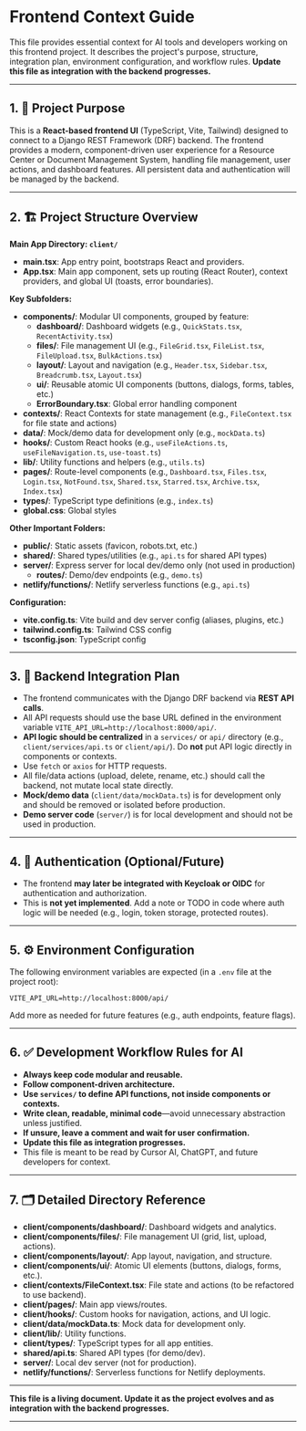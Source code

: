 # Frontend Context Guide

This file provides essential context for AI tools and developers working on this frontend project. It describes the project's purpose, structure, integration plan, environment configuration, and workflow rules. **Update this file as integration with the backend progresses.**

---

## 1. 🧠 Project Purpose

This is a **React-based frontend UI** (TypeScript, Vite, Tailwind) designed to connect to a Django REST Framework (DRF) backend. The frontend provides a modern, component-driven user experience for a Resource Center or Document Management System, handling file management, user actions, and dashboard features. All persistent data and authentication will be managed by the backend.

---

## 2. 🏗️ Project Structure Overview

**Main App Directory: `client/`**
- **main.tsx**: App entry point, bootstraps React and providers.
- **App.tsx**: Main app component, sets up routing (React Router), context providers, and global UI (toasts, error boundaries).

**Key Subfolders:**
- **components/**: Modular UI components, grouped by feature:
  - **dashboard/**: Dashboard widgets (e.g., `QuickStats.tsx`, `RecentActivity.tsx`)
  - **files/**: File management UI (e.g., `FileGrid.tsx`, `FileList.tsx`, `FileUpload.tsx`, `BulkActions.tsx`)
  - **layout/**: Layout and navigation (e.g., `Header.tsx`, `Sidebar.tsx`, `Breadcrumb.tsx`, `Layout.tsx`)
  - **ui/**: Reusable atomic UI components (buttons, dialogs, forms, tables, etc.)
  - **ErrorBoundary.tsx**: Global error handling component
- **contexts/**: React Contexts for state management (e.g., `FileContext.tsx` for file state and actions)
- **data/**: Mock/demo data for development only (e.g., `mockData.ts`)
- **hooks/**: Custom React hooks (e.g., `useFileActions.ts`, `useFileNavigation.ts`, `use-toast.ts`)
- **lib/**: Utility functions and helpers (e.g., `utils.ts`)
- **pages/**: Route-level components (e.g., `Dashboard.tsx`, `Files.tsx`, `Login.tsx`, `NotFound.tsx`, `Shared.tsx`, `Starred.tsx`, `Archive.tsx`, `Index.tsx`)
- **types/**: TypeScript type definitions (e.g., `index.ts`)
- **global.css**: Global styles

**Other Important Folders:**
- **public/**: Static assets (favicon, robots.txt, etc.)
- **shared/**: Shared types/utilities (e.g., `api.ts` for shared API types)
- **server/**: Express server for local dev/demo only (not used in production)
  - **routes/**: Demo/dev endpoints (e.g., `demo.ts`)
- **netlify/functions/**: Netlify serverless functions (e.g., `api.ts`)

**Configuration:**
- **vite.config.ts**: Vite build and dev server config (aliases, plugins, etc.)
- **tailwind.config.ts**: Tailwind CSS config
- **tsconfig.json**: TypeScript config

---

## 3. 🔌 Backend Integration Plan

- The frontend communicates with the Django DRF backend via **REST API calls**.
- All API requests should use the base URL defined in the environment variable `VITE_API_URL=http://localhost:8000/api/`.
- **API logic should be centralized** in a `services/` or `api/` directory (e.g., `client/services/api.ts` or `client/api/`). Do **not** put API logic directly in components or contexts.
- Use `fetch` or `axios` for HTTP requests.
- All file/data actions (upload, delete, rename, etc.) should call the backend, not mutate local state directly.
- **Mock/demo data** (`client/data/mockData.ts`) is for development only and should be removed or isolated before production.
- **Demo server code** (`server/`) is for local development and should not be used in production.

---

## 4. 🔐 Authentication (Optional/Future)

- The frontend **may later be integrated with Keycloak or OIDC** for authentication and authorization.
- This is **not yet implemented**. Add a note or TODO in code where auth logic will be needed (e.g., login, token storage, protected routes).

---

## 5. ⚙️ Environment Configuration

The following environment variables are expected (in a `.env` file at the project root):

```
VITE_API_URL=http://localhost:8000/api/
```

Add more as needed for future features (e.g., auth endpoints, feature flags).

---

## 6. ✅ Development Workflow Rules for AI

- **Always keep code modular and reusable.**
- **Follow component-driven architecture.**
- **Use `services/` to define API functions, not inside components or contexts.**
- **Write clean, readable, minimal code**—avoid unnecessary abstraction unless justified.
- **If unsure, leave a comment and wait for user confirmation.**
- **Update this file as integration progresses.**
- This file is meant to be read by Cursor AI, ChatGPT, and future developers for context.

---

## 7. 🗂️ Detailed Directory Reference

- **client/components/dashboard/**: Dashboard widgets and analytics.
- **client/components/files/**: File management UI (grid, list, upload, actions).
- **client/components/layout/**: App layout, navigation, and structure.
- **client/components/ui/**: Atomic UI elements (buttons, dialogs, forms, etc.).
- **client/contexts/FileContext.tsx**: File state and actions (to be refactored to use backend).
- **client/pages/**: Main app views/routes.
- **client/hooks/**: Custom hooks for navigation, actions, and UI logic.
- **client/data/mockData.ts**: Mock data for development only.
- **client/lib/**: Utility functions.
- **client/types/**: TypeScript types for all app entities.
- **shared/api.ts**: Shared API types (for demo/dev).
- **server/**: Local dev server (not for production).
- **netlify/functions/**: Serverless functions for Netlify deployments.

---

**This file is a living document. Update it as the project evolves and as integration with the backend progresses.**

--- 
